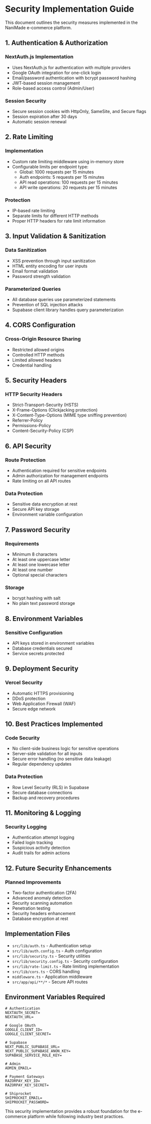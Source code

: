 # Security Implementation Guide

This document outlines the security measures implemented in the NaniMade e-commerce platform.

## 1. Authentication & Authorization

### NextAuth.js Implementation
- Uses NextAuth.js for authentication with multiple providers
- Google OAuth integration for one-click login
- Email/password authentication with bcrypt password hashing
- JWT-based session management
- Role-based access control (Admin/User)

### Session Security
- Secure session cookies with HttpOnly, SameSite, and Secure flags
- Session expiration after 30 days
- Automatic session renewal

## 2. Rate Limiting

### Implementation
- Custom rate limiting middleware using in-memory store
- Configurable limits per endpoint type:
  - Global: 1000 requests per 15 minutes
  - Auth endpoints: 5 requests per 15 minutes
  - API read operations: 100 requests per 15 minutes
  - API write operations: 20 requests per 15 minutes

### Protection
- IP-based rate limiting
- Separate limits for different HTTP methods
- Proper HTTP headers for rate limit information

## 3. Input Validation & Sanitization

### Data Sanitization
- XSS prevention through input sanitization
- HTML entity encoding for user inputs
- Email format validation
- Password strength validation

### Parameterized Queries
- All database queries use parameterized statements
- Prevention of SQL injection attacks
- Supabase client library handles query parameterization

## 4. CORS Configuration

### Cross-Origin Resource Sharing
- Restricted allowed origins
- Controlled HTTP methods
- Limited allowed headers
- Credential handling

## 5. Security Headers

### HTTP Security Headers
- Strict-Transport-Security (HSTS)
- X-Frame-Options (Clickjacking protection)
- X-Content-Type-Options (MIME type sniffing prevention)
- Referrer-Policy
- Permissions-Policy
- Content-Security-Policy (CSP)

## 6. API Security

### Route Protection
- Authentication required for sensitive endpoints
- Admin authorization for management endpoints
- Rate limiting on all API routes

### Data Protection
- Sensitive data encryption at rest
- Secure API key storage
- Environment variable configuration

## 7. Password Security

### Requirements
- Minimum 8 characters
- At least one uppercase letter
- At least one lowercase letter
- At least one number
- Optional special characters

### Storage
- bcrypt hashing with salt
- No plain text password storage

## 8. Environment Variables

### Sensitive Configuration
- API keys stored in environment variables
- Database credentials secured
- Service secrets protected

## 9. Deployment Security

### Vercel Security
- Automatic HTTPS provisioning
- DDoS protection
- Web Application Firewall (WAF)
- Secure edge network

## 10. Best Practices Implemented

### Code Security
- No client-side business logic for sensitive operations
- Server-side validation for all inputs
- Secure error handling (no sensitive data leakage)
- Regular dependency updates

### Data Protection
- Row Level Security (RLS) in Supabase
- Secure database connections
- Backup and recovery procedures

## 11. Monitoring & Logging

### Security Logging
- Authentication attempt logging
- Failed login tracking
- Suspicious activity detection
- Audit trails for admin actions

## 12. Future Security Enhancements

### Planned Improvements
- Two-factor authentication (2FA)
- Advanced anomaly detection
- Security scanning automation
- Penetration testing
- Security headers enhancement
- Database encryption at rest

## Implementation Files

- `src/lib/auth.ts` - Authentication setup
- `src/lib/auth.config.ts` - Auth configuration
- `src/lib/security.ts` - Security utilities
- `src/lib/security.config.ts` - Security configuration
- `src/lib/rate-limit.ts` - Rate limiting implementation
- `src/lib/cors.ts` - CORS handling
- `middleware.ts` - Application middleware
- `src/app/api/**/*` - Secure API routes

## Environment Variables Required

```env
# Authentication
NEXTAUTH_SECRET=
NEXTAUTH_URL=

# Google OAuth
GOOGLE_CLIENT_ID=
GOOGLE_CLIENT_SECRET=

# Supabase
NEXT_PUBLIC_SUPABASE_URL=
NEXT_PUBLIC_SUPABASE_ANON_KEY=
SUPABASE_SERVICE_ROLE_KEY=

# Admin
ADMIN_EMAIL=

# Payment Gateways
RAZORPAY_KEY_ID=
RAZORPAY_KEY_SECRET=

# Shiprocket
SHIPROCKET_EMAIL=
SHIPROCKET_PASSWORD=
```

This security implementation provides a robust foundation for the e-commerce platform while following industry best practices.